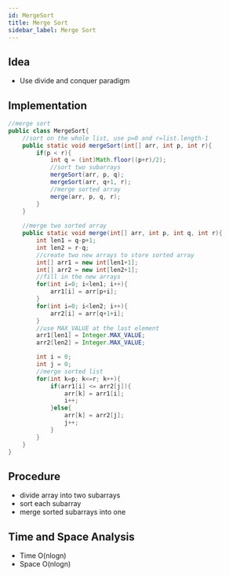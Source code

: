 ```yaml
---
id: MergeSort
title: Merge Sort
sidebar_label: Merge Sort
---
```


## Idea
- Use divide and conquer paradigm

## Implementation

```java
//merge sort
public class MergeSort{
    //sort on the whole list, use p=0 and r=list.length-1
	public static void mergeSort(int[] arr, int p, int r){
		if(p < r){
			int q = (int)Math.floor((p+r)/2);
			//sort two subarrays
			mergeSort(arr, p, q);
			mergeSort(arr, q+1, r);
			//merge sorted array
			merge(arr, p, q, r);
		}
	}
    
    //merge two sorted array
	public static void merge(int[] arr, int p, int q, int r){
		int len1 = q-p+1;
		int len2 = r-q;
		//create two new arrays to store sorted array
		int[] arr1 = new int[len1+1];
		int[] arr2 = new int[len2+1];
		//fill in the new arrays
		for(int i=0; i<len1; i++){
			arr1[i] = arr[p+i];
		}
		for(int i=0; i<len2; i++){
			arr2[i] = arr[q+1+i];
		}
		//use MAX_VALUE at the last element
		arr1[len1] = Integer.MAX_VALUE;
		arr2[len2] = Integer.MAX_VALUE;

		int i = 0;
		int j = 0;
		//merge sorted list
		for(int k=p; k<=r; k++){
			if(arr1[i] <= arr2[j]){
				arr[k] = arr1[i];
				i++;
			}else{
				arr[k] = arr2[j];
				j++;
			}
		}
	}
}
```

## Procedure
- divide array into two subarrays
- sort each subarray
- merge sorted subarrays into one

## Time and Space Analysis
- Time O(nlogn)
- Space O(nlogn)


